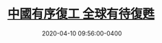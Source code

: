 ---
layout: post
title: <a href='https://www.master-insight.com/%e4%b8%ad%e5%9c%8b%e6%9c%89%e5%ba%8f%e5%be%a9%e5%b7%a5-%e5%85%a8%e7%90%83%e6%9c%89%e5%be%85%e5%be%a9%e7%94%a6/' target="_blank">中國有序復工 全球有待復甦</a> 
date:  2020-04-10 09:56:00-0400
description: 2003年沙士一役，對中國內地及全球經濟衝擊有限而且相對短暫，然而當前新冠肺炎對經濟的影響則有根本性的差別。 
tags: COVID Global_Economy
categories: Chinese
---